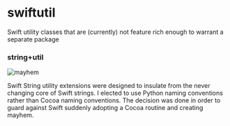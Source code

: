 # swiftutil
Swift utility classes that are (currently) not feature rich enough to warrant a separate package

### string+util
![mayhem](https://cloud.githubusercontent.com/assets/80546/21415536/b70bb734-c7d8-11e6-8bfe-632b000e89e4.jpg)

Swift String utility extensions were designed to insulate from the never changing core of Swift strings.
I elected to use Python naming conventions rather than Cocoa naming conventions. The decision was done
in order to guard against Swift suddenly adopting a Cocoa routine and creating mayhem.
